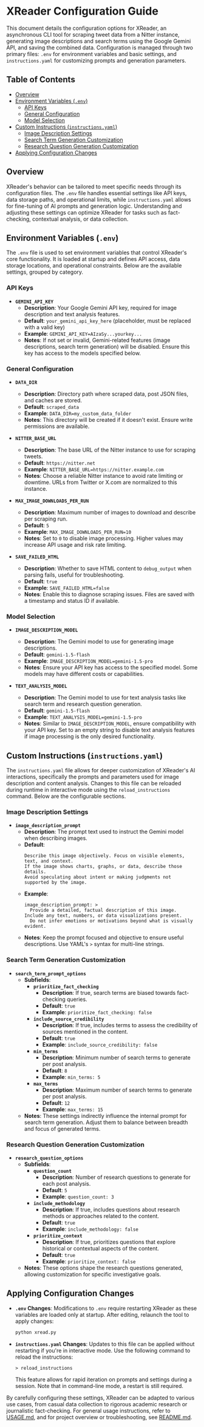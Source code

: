 # XReader Configuration Guide

This document details the configuration options for XReader, an asynchronous CLI tool for scraping tweet data from a Nitter instance, generating image descriptions and search terms using the Google Gemini API, and saving the combined data. Configuration is managed through two primary files: `.env` for environment variables and basic settings, and `instructions.yaml` for customizing prompts and generation parameters.

## Table of Contents

- [Overview](#overview)
- [Environment Variables (`.env`)](#environment-variables-env)
  - [API Keys](#api-keys)
  - [General Configuration](#general-configuration)
  - [Model Selection](#model-selection)
- [Custom Instructions (`instructions.yaml`)](#custom-instructions-instructionsyaml)
  - [Image Description Settings](#image-description-settings)
  - [Search Term Generation Customization](#search-term-generation-customization)
  - [Research Question Generation Customization](#research-question-generation-customization)
- [Applying Configuration Changes](#applying-configuration-changes)

## Overview

XReader's behavior can be tailored to meet specific needs through its configuration files. The `.env` file handles essential settings like API keys, data storage paths, and operational limits, while `instructions.yaml` allows for fine-tuning of AI prompts and generation logic. Understanding and adjusting these settings can optimize XReader for tasks such as fact-checking, contextual analysis, or data collection.

## Environment Variables (`.env`)

The `.env` file is used to set environment variables that control XReader's core functionality. It is loaded at startup and defines API access, data storage locations, and operational constraints. Below are the available settings, grouped by category.

### API Keys

- **`GEMINI_API_KEY`**
  - **Description**: Your Google Gemini API key, required for image description and text analysis features.
  - **Default**: `your_gemini_api_key_here` (placeholder, must be replaced with a valid key)
  - **Example**: `GEMINI_API_KEY=AIzaSy...yourkey...`
  - **Notes**: If not set or invalid, Gemini-related features (image descriptions, search term generation) will be disabled. Ensure this key has access to the models specified below.

### General Configuration

- **`DATA_DIR`**
  - **Description**: Directory path where scraped data, post JSON files, and caches are stored.
  - **Default**: `scraped_data`
  - **Example**: `DATA_DIR=my_custom_data_folder`
  - **Notes**: This directory will be created if it doesn't exist. Ensure write permissions are available.

- **`NITTER_BASE_URL`**
  - **Description**: The base URL of the Nitter instance to use for scraping tweets.
  - **Default**: `https://nitter.net`
  - **Example**: `NITTER_BASE_URL=https://nitter.example.com`
  - **Notes**: Choose a reliable Nitter instance to avoid rate limiting or downtime. URLs from Twitter or X.com are normalized to this instance.

- **`MAX_IMAGE_DOWNLOADS_PER_RUN`**
  - **Description**: Maximum number of images to download and describe per scraping run.
  - **Default**: `5`
  - **Example**: `MAX_IMAGE_DOWNLOADS_PER_RUN=10`
  - **Notes**: Set to `0` to disable image processing. Higher values may increase API usage and risk rate limiting.

- **`SAVE_FAILED_HTML`**
  - **Description**: Whether to save HTML content to `debug_output` when parsing fails, useful for troubleshooting.
  - **Default**: `true`
  - **Example**: `SAVE_FAILED_HTML=false`
  - **Notes**: Enable this to diagnose scraping issues. Files are saved with a timestamp and status ID if available.

### Model Selection

- **`IMAGE_DESCRIPTION_MODEL`**
  - **Description**: The Gemini model to use for generating image descriptions.
  - **Default**: `gemini-1.5-flash`
  - **Example**: `IMAGE_DESCRIPTION_MODEL=gemini-1.5-pro`
  - **Notes**: Ensure your API key has access to the specified model. Some models may have different costs or capabilities.

- **`TEXT_ANALYSIS_MODEL`**
  - **Description**: The Gemini model to use for text analysis tasks like search term and research question generation.
  - **Default**: `gemini-1.5-flash`
  - **Example**: `TEXT_ANALYSIS_MODEL=gemini-1.5-pro`
  - **Notes**: Similar to `IMAGE_DESCRIPTION_MODEL`, ensure compatibility with your API key. Set to an empty string to disable text analysis features if image processing is the only desired functionality.

## Custom Instructions (`instructions.yaml`)

The `instructions.yaml` file allows for deeper customization of XReader's AI interactions, specifically the prompts and parameters used for image description and content analysis. Changes to this file can be reloaded during runtime in interactive mode using the `reload_instructions` command. Below are the configurable sections.

### Image Description Settings

- **`image_description_prompt`**
  - **Description**: The prompt text used to instruct the Gemini model when describing images.
  - **Default**: 
    ```
    Describe this image objectively. Focus on visible elements, text, and context.
    If the image shows charts, graphs, or data, describe those details.
    Avoid speculating about intent or making judgments not supported by the image.
    ```
  - **Example**:
    ```
    image_description_prompt: >
      Provide a detailed, factual description of this image. Include any text, numbers, or data visualizations present.
      Do not infer emotions or motivations beyond what is visually evident.
    ```
  - **Notes**: Keep the prompt focused and objective to ensure useful descriptions. Use YAML's `>` syntax for multi-line strings.

### Search Term Generation Customization

- **`search_term_prompt_options`**
  - **Subfields**:
    - **`prioritize_fact_checking`**
      - **Description**: If true, search terms are biased towards fact-checking queries.
      - **Default**: `true`
      - **Example**: `prioritize_fact_checking: false`
    - **`include_source_credibility`**
      - **Description**: If true, includes terms to assess the credibility of sources mentioned in the content.
      - **Default**: `true`
      - **Example**: `include_source_credibility: false`
    - **`min_terms`**
      - **Description**: Minimum number of search terms to generate per post analysis.
      - **Default**: `8`
      - **Example**: `min_terms: 5`
    - **`max_terms`**
      - **Description**: Maximum number of search terms to generate per post analysis.
      - **Default**: `12`
      - **Example**: `max_terms: 15`
  - **Notes**: These settings indirectly influence the internal prompt for search term generation. Adjust them to balance between breadth and focus of generated terms.

### Research Question Generation Customization

- **`research_question_options`**
  - **Subfields**:
    - **`question_count`**
      - **Description**: Number of research questions to generate for each post analysis.
      - **Default**: `5`
      - **Example**: `question_count: 3`
    - **`include_methodology`**
      - **Description**: If true, includes questions about research methods or approaches related to the content.
      - **Default**: `true`
      - **Example**: `include_methodology: false`
    - **`prioritize_context`**
      - **Description**: If true, prioritizes questions that explore historical or contextual aspects of the content.
      - **Default**: `true`
      - **Example**: `prioritize_context: false`
  - **Notes**: These options shape the research questions generated, allowing customization for specific investigative goals.

## Applying Configuration Changes

- **`.env` Changes**: Modifications to `.env` require restarting XReader as these variables are loaded only at startup. After editing, relaunch the tool to apply changes:
  ```bash
  python xread.py
  ```

- **`instructions.yaml` Changes**: Updates to this file can be applied without restarting if you're in interactive mode. Use the following command to reload the instructions:
  ```
  > reload_instructions
  ```
  This feature allows for rapid iteration on prompts and settings during a session. Note that in command-line mode, a restart is still required.

By carefully configuring these settings, XReader can be adapted to various use cases, from casual data collection to rigorous academic research or journalistic fact-checking. For general usage instructions, refer to [USAGE.md](USAGE.md), and for project overview or troubleshooting, see [README.md](README.md).
